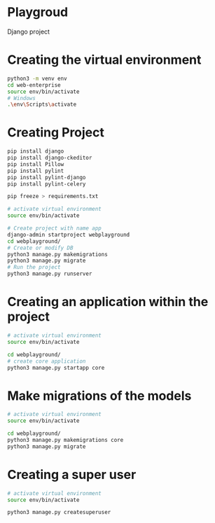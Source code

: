 # Playgroud
Django project 

# Creating the virtual environment
```sh
python3 -m venv env
cd web-enterprise
source env/bin/activate
# Windows
.\env\Scripts\activate
```

# Creating Project
```sh
pip install django
pip install django-ckeditor
pip install Pillow
pip install pylint
pip install pylint-django
pip install pylint-celery

pip freeze > requirements.txt
```

```sh
# activate virtual environment 
source env/bin/activate

# Create project with name app
django-admin startproject webplayground
cd webplayground/
# Create or modify DB
python3 manage.py makemigrations
python3 manage.py migrate
# Run the project
python3 manage.py runserver

```

# Creating an application within the project
```sh
# activate virtual environment 
source env/bin/activate

cd webplayground/
# create core application
python3 manage.py startapp core

```

# Make migrations of the models
```sh
# activate virtual environment 
source env/bin/activate

cd webplayground/
python3 manage.py makemigrations core
python3 manage.py migrate

```

# Creating a super user
```sh
# activate virtual environment 
source env/bin/activate

python3 manage.py createsuperuser

```
